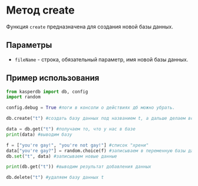 # Метод create
Функция `create` предназначена для создания новой базы данных.

## Параметры
- `fileName` - строка, обязательный параметр, имя новой базы данных.

## Пример использования
```python
from kasperdb import db, config
import random

config.debug = True #логи в консоли о действиях дб можно убрать.

db.create("t") #создать базу данных под названием t, а дальше делаем всё это

data = db.get("t") #получаем то, что у нас в базе
print(data) #выводим базу

f = ["you're gay!", "you're not gay!"] #список "хрени"
data["you're gay?"] = random.choice(f) #записываем в переменную базы данных хандом херню из списка
db.set("t", data) #записываем новые данные

print(db.get("t")) #выводим результат добавления данных

db.delete("t") #удаляем базу данных t
```
